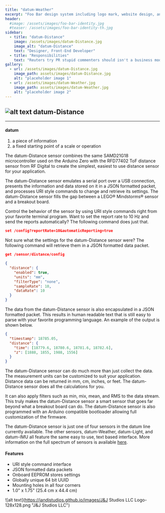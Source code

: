 ```yaml
---
title: "datum-Weather"
excerpt: "Foo Bar design system including logo mark, website design, and branding applications."
header:
  #image: /assets/images/foo-bar-identity.jpg
  #teaser: /assets/images/foo-bar-identity-th.jpg
sidebar:
  - title: "datum-Distance"
    image: /assets/images/datum-Distance.jpg
    image_alt: "datum-Distance"
    text: "Designer, Front-End Developer"
  - title: "Responsibilities"
    text: "Reuters try PR stupid commenters should isn't a business model"
gallery:
  - url: /assets/images/datum-Distance.jpg
    image_path: assets/images/datum-Distance.jpg
    alt: "placeholder image 1"
  - url: /assets/images/datum-Weather.jpg
    image_path: assets/images/datum-Weather.jpg
    alt: "placeholder image 2"
---
```



![alt text](https://jandjstudios.github.io/images/datumLogo-small.png "J&J Studios LLC")  datum-Distance
---
***
#### **datum**
   1. a piece of information
   1. a fixed starting point of a scale or operation

The datum-Distance sensor combines the same SAMD21G18 microcontroller used on the Arduino Zero with the RFD77402 ToF distance sensor from RF Digital to create the simplest, easiest to use distance sensor for your application.

The datum-Distance sensor emulates a serial port over a USB connection, presents the information and data stored on it in a JSON formatted packet, and processes URI style commands to change and retrieve its settings. The datum-Distance sensor fills the gap between a LEGO&reg; Mindstorms&reg; sensor and a breakout board.

Control the behavior of the sensor by using URI style commands right from your favorite terminal program.  Want to set the report rate to 10 Hz and send the reports automatically?  The following command does just that.

```JSON
set /config?reportRate=10&automaticReporting=true
```

Not sure what the settings for the datum-Distance sensor were?  The following command will retrieve them in a JSON formatted data packet.

```JSON
get /sensor/distance/config

{
  "distance": {
    "enabled": true,
    "units": "mm",
    "filterType": "none",
    "sampleRate": 10,
    "dataRate": 10
  }
}
```

The data from the datum-Distance sensor is also encapsulated in a JSON formatted packet.  This results in human readable text that is still easy to parse with your favorite programming language.  An example of the output is shown below.

``` JSON
{
  "timestamp": 18785.05,
  "distance": {
    "time": [18779.6, 18780.6, 18781.6, 18782.6],
    "z": [1888, 1855, 1988, 1556]
  }
}
```

The datum-Distance sensor can do much more than just collect the data.  The measurement units can be customized to suit your application.  Distance data can be returned in mm, cm, inches, or feet.  The datum-Distance sensor does all the calculations for you.

It can also apply filters such as min, mix, mean, and RMS to the data stream.  This truly makes the datum-Distance sensor a smart sensor that goes far beyond what a breakout board can do.  The datum-Distance sensor is also programmed with an Arduino compatible bootloader allowing full customization of the firmware.

The datum-Distance sensor is just one of four sensors in the datum line currently available.  The other sensors, datum-Weather, datum-Light, and datum-IMU all feature the same easy to use, text based interface.  More information on the full spectrum of sensors is available [here](https://jandjstudios.github.io/datasheets/datumInformation.pdf).

#### **Features**
   - URI style command interface
   - JSON formatted data packets
   - Onboard EEPROM stores settings
   - Globally unique 64 bit UUID
   - Mounting holes in all four corners
   - 1.0" x 1.75" (25.4 cm x 44.4 cm)

![alt text](https://jandjstudios.github.io/images/J&J Studios LLC Logo-128x128.png "J&J Studios LLC")
